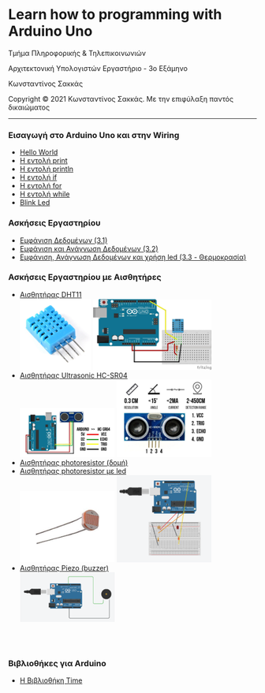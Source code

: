 <html>
<head>

</head>
<body>
<h1>Learn how to programming with Arduino Uno</h1>
<p> Τμήμα Πληροφορικής & Τηλεπικοινωνιών </p>
<p>Αρχιτεκτονική Υπολογιστών Εργαστήριο - 3ο Εξάμηνο</p>
<p> Κωνσταντίνος Σακκάς</p>
<p>Copyright © 2021 Κωνσταντίνος Σακκάς. Με την επιφύλαξη παντός δικαιώματος</p>
<hr>

<h3>Εισαγωγή στο Arduino Uno και στην Wiring</h3>
<ul>
<li><a href="https://github.com/ksakkas/Learn-Wiring-with-Arduino-Mega/blob/master/Code/Greek/hello.ino">Hello World</a></li>
<li><a href="https://github.com/ksakkas/Learn-Wiring-with-Arduino-Mega/blob/master/Code/Greek/print.ino">Η εντολή print</a></li>
<li><a href="https://github.com/ksakkas/Learn-Wiring-with-Arduino-Mega/blob/master/Code/Greek/println.ino">Η εντολή println</a></li>
<li><a href="https://github.com/ksakkas/Learn-Wiring-with-Arduino-Mega/blob/master/Code/Greek/if.ino">Η εντολή if</a></li>
<li><a href="https://github.com/ksakkas/Learn-Wiring-with-Arduino-Mega/blob/master/Code/Greek/for.ino">Η εντολή for</a></li>
<li><a href="https://github.com/ksakkas/Learn-Wiring-with-Arduino-Mega/blob/master/Code/Greek/while.ino">Η εντολή while</a></li>
<li><a href="https://github.com/ksakkas/Learn-Wiring-with-Arduino-Mega/blob/master/Code/Greek/blink.ino">Blink Led</a></li> 
</ul>
 
 <h3>Ασκήσεις Εργαστηρίου</h3>
<ul>
 <li><a href="https://github.com/ksakkas/Learn-Wiring-with-Arduino-Mega/blob/master/Lab/lab3_1.ino">Εμφάνιση Δεδομένων (3.1)</a></li>
 <li><a href="https://github.com/ksakkas/Learn-Wiring-with-Arduino-Mega/blob/master/Lab/lab3_2.ino">Εμφάνιση και Ανάγνωση Δεδομένων (3.2)</a></li>
 <li><a href="https://github.com/ksakkas/Learn-Wiring-with-Arduino-Mega/blob/master/Lab/lab3_3.ino">Εμφάνιση, Ανάγνωση Δεδομένων και χρήση led (3.3 - Θερμοκρασία)</a></li>

 </ul>
 
   <h3>Ασκήσεις Εργαστηρίου με Αισθητήρες</h3>
<ul>
 <li><a href="https://github.com/ksakkas/Learn-Wiring-with-Arduino-Mega/blob/master/Lab/dht11.ino">Αισθητήρας DHT11</a></li>
<img src="./img/dht112.jpg" width="30%">
 <img src="./img/dht11.jfif" width="50%">
 <br>
 <li><a href="https://github.com/ksakkas/Learn-Wiring-with-Arduino-Mega/blob/master/Lab/ultrasonic.ino">Αισθητήρας Ultrasonic HC-SR04</a></li>
 <img src="./img/ul1.jfif" width="40%">
 <img src="./img/ul2.jfif" width="40%">
 <br>
 <li><a href="https://github.com/ksakkas/Learn-Wiring-with-Arduino-Mega/blob/master/Lab/photoresistor1.ino">Αισθητήρας photoresistor (δομή)</a></li>
 <li><a href="https://github.com/ksakkas/Learn-Wiring-with-Arduino-Mega/blob/master/Lab/photoresistor2.ino">Αισθητήρας photoresistor με led</a></li>
 <img src="./img/p1.jpg" width="40%">
 <img src="./img/p2.PNG" width="40%">
 <br>
 <li><a href="https://github.com/ksakkas/Learn-Wiring-with-Arduino-Mega/blob/master/Lab/piezo.ino">Αισθητήρας Piezo (buzzer)</a></li>
  <img src="./img/piezo.png" width="40%">


 </ul>
 
 <br><br>
 
 <h3>Βιβλιοθήκες για Arduino</h3>
 <ul>
  <li><a href="https://ksakkas.github.io/Learn-Wiring-with-Arduino-Uno/time">Η Βιβλιοθήκη Time</a></li>
 </ul>


 
 
</body>
</html>
